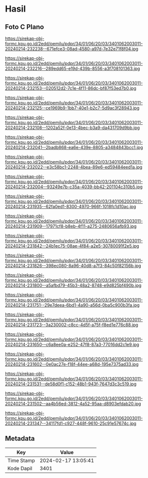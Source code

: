 # Hasil

## Foto C Plano

https://sirekap-obj-formc.kpu.go.id/2edd/pemilu/pdpr/34/01/06/20/03/3401062003011-20240214-232238--671efce3-08ad-4580-a97d-7e32e71f8f04.jpg

https://sirekap-obj-formc.kpu.go.id/2edd/pemilu/pdpr/34/01/06/20/03/3401062003011-20240214-232216--289edd65-e19d-439b-8556-a3f708101363.jpg

https://sirekap-obj-formc.kpu.go.id/2edd/pemilu/pdpr/34/01/06/20/03/3401062003011-20240214-232153--020512d2-7c1e-4f11-86dc-bf87f53ed7b0.jpg

https://sirekap-obj-formc.kpu.go.id/2edd/pemilu/pdpr/34/01/06/20/03/3401062003011-20240214-232125--ce1969b9-1bb7-40e1-b2c7-5d9ac3f28943.jpg

https://sirekap-obj-formc.kpu.go.id/2edd/pemilu/pdpr/34/01/06/20/03/3401062003011-20240214-232108--1202a52f-0e13-4bec-b3a9-da431709d9bb.jpg

https://sirekap-obj-formc.kpu.go.id/2edd/pemilu/pdpr/34/01/06/20/03/3401062003011-20240214-232041--2badb868-ea6e-439e-8805-a3484843bcc1.jpg

https://sirekap-obj-formc.kpu.go.id/2edd/pemilu/pdpr/34/01/06/20/03/3401062003011-20240214-232022--e3c58bc1-2248-4bea-89e6-ed59484eed1a.jpg

https://sirekap-obj-formc.kpu.go.id/2edd/pemilu/pdpr/34/01/06/20/03/3401062003011-20240214-232004--93249e7b-c35a-4039-bb42-201104c310b5.jpg

https://sirekap-obj-formc.kpu.go.id/2edd/pemilu/pdpr/34/01/06/20/03/3401062003011-20240214-231935--62fa0ed1-8300-4970-966f-1018fc1d10ac.jpg

https://sirekap-obj-formc.kpu.go.id/2edd/pemilu/pdpr/34/01/06/20/03/3401062003011-20240214-231909--17971cf8-b8eb-4f11-a275-2480656afb93.jpg

https://sirekap-obj-formc.kpu.go.id/2edd/pemilu/pdpr/34/01/06/20/03/3401062003011-20240214-231842--24b1ec75-08ae-4f84-a2e5-30780091f2e5.jpg

https://sirekap-obj-formc.kpu.go.id/2edd/pemilu/pdpr/34/01/06/20/03/3401062003011-20240214-231826--398ec080-8a96-40d8-a7f3-84c50f82156b.jpg

https://sirekap-obj-formc.kpu.go.id/2edd/pemilu/pdpr/34/01/06/20/03/3401062003011-20240214-231800--a5afbd79-45b3-48a2-8748-e9d825bf490b.jpg

https://sirekap-obj-formc.kpu.go.id/2edd/pemilu/pdpr/34/01/06/20/03/3401062003011-20240214-231751--29e7deea-6bd1-4a90-a56d-0ba5c900b3fa.jpg

https://sirekap-obj-formc.kpu.go.id/2edd/pemilu/pdpr/34/01/06/20/03/3401062003011-20240214-231723--3a230002-c8cc-4d5f-a75f-f8ed1e776c88.jpg

https://sirekap-obj-formc.kpu.go.id/2edd/pemilu/pdpr/34/01/06/20/03/3401062003011-20240214-231650--c6a8ee0a-e252-47f8-87a3-77016dd2c1e9.jpg

https://sirekap-obj-formc.kpu.go.id/2edd/pemilu/pdpr/34/01/06/20/03/3401062003011-20240214-231602--0e0ac27e-f18f-44ee-a68d-195e7375ad33.jpg

https://sirekap-obj-formc.kpu.go.id/2edd/pemilu/pdpr/34/01/06/20/03/3401062003011-20240214-231531--de58d0f1-c152-48b1-943f-7647d3c3c519.jpg

https://sirekap-obj-formc.kpu.go.id/2edd/pemilu/pdpr/34/01/06/20/03/3401062003011-20240214-231502--aa4b56ed-3812-4a52-95aa-d8903efdab20.jpg

https://sirekap-obj-formc.kpu.go.id/2edd/pemilu/pdpr/34/01/06/20/03/3401062003011-20240214-231347--34117fd1-c927-448f-9610-25c91e57674c.jpg


## Metadata

| Key        | Value               |
| ---------- | ------------------- |
| Time Stamp | 2024-02-17 13:05:41 |
| Kode Dapil | 3401                |



